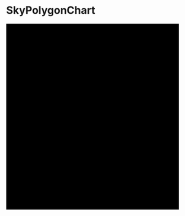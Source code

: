 # SkyPolygonChart

![pentagon_demo.gif](https://github.com/jinsky90/SkyPolygonChart/blob/master/Resource/pentagon_demo.gif)
